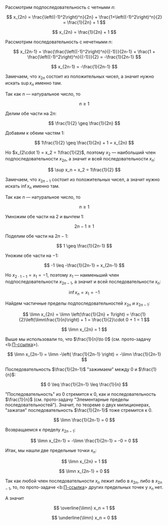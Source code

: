 Рассмотрим подпоследовательность с четными $n$:

$$ x_{2n} = \frac{\left((-1)^2\right)^n}{2n} + \frac{1+\left((-1)^2\right)^n}{2} = \frac{1}{2n} + 1 $$

$$ x_{2n} = \frac{1}{2n} + 1 $$

Рассмотрим последовательность с нечетными $n$:

$$ x_{2n-1} = \frac{\frac{\left((-1)^2\right)^n}{(-1)}}{2n-1} + \frac{1 + \frac{\left((-1)^2\right)^n}{(-1)}}{2} = -\frac{1}{2n-1} $$

$$ x_{2n-1} = -\frac{1}{2n-1} $$

Замечаем, что $x_{2n}$ состоит из положительных чисел, а значит нужно искать $\sup x_n$ именно там.

Так как $n$ — натуральное число, то

$$ n \geq 1 $$

Делим обе части на $2n$:

$$ \frac{1}{2} \geq \frac{1}{2n} $$

Добавим к обеим частям $1$:

$$ 1\frac{1}{2} \geq \frac{1}{2n} + 1 = x_{2n} $$

Но $x_{2\cdot 1} = x_2 = 1\frac{1}{2}$, поэтому $x_2$ — наибольший член подпоследовательности $x_{2n}$, а значит и всей последовательности $x_n$:

$$ \sup x_n = x_2 = 1\frac{1}{2} $$

Замечаем, что $x_{2n-1}$ состоит из положительных чисел, а значит нужно искать $\inf x_n$ именно там.

Так как $n$ — натуральное число, то

$$ n\geq 1 $$

Умножим обе части на $2$ и вычтем $1$:

$$ 2n - 1 \geq 1 $$

Поделим обе части на $2n-1$:

$$ 1 \geq \frac{1}{2n-1} $$

Уножим обе части на $-1$:

$$ -1 \leq -\frac{1}{2n-1} = x_{2n-1} $$

Но $x_{2\cdot 1 - 1} = x_1 = -1$, поэтому $x_1$ — наименьший член подпоследовательности $x_{2n-1}$, а значит и всей последовательности $x_n$:

$$ \inf x_{n} = x_1 = -1 $$

Найдем частичные пределы подпоследовательностей $x_{2n}$ и $x_{2n-1}$:

$$ \limn x_{2n} = \limn \left(\frac{1}{2n} + 1\right) = \frac{1}{2}\left(\limn\frac{1}{n}\right) + 1 = \frac{1}{2}\cdot 0 + 1 = 1 $$

$$ \limn x_{2n} = 1 $$

Выше мы использовали то, что $\frac{1}{n}\to 0$ (см. прото-задачу <b:[П-ссылка](advanced/proto/sequence-lim/elementary)>).

$$ \limn x_{2n-1} = \limn -\left( \frac{1}{2n-1} \right) = -\limn \frac{1}{2n-1} $$

Последовательность $\frac{1}{2n-1}$ "зажимаем" между $0$ и $\frac{1}{n}$:

$$ 0 \leq \frac{1}{2n-1} \leq \frac{1}{n} $$

"Последовательность" из $0$ стремится к $0$, как и последовательность $\frac{1}{n}$ (см. прото-задачу "Элементарные пределы последовательностей"). Значит,
по теореме о двух милиционерах, "зажатая" последовательность $\frac{1}{2n-1}$ тоже стремится к $0$.

$$ \limn \frac{1}{2n-1} = 0 $$

Возвращаемся к пределу $x_{2n-1}$:

$$ \limn x_{2n-1} = -\limn \frac{1}{2n-1} = -0 = 0 $$

Итак, мы нашли две предельные точки $x_n$:

$$ \limn x_{2n} = 1 $$

$$ \limn x_{2n-1} = 0 $$

Так как любой член последовательности $x_n$ лежит либо в $x_{2n}$, либо в $x_{2n-1}$, то, по прото-задаче <b:[П-ссылка](advanced/proto/sequence-lim/max-limit-points)> других предельных точек у $x_n$ нет.

А значит

$$ \overline{\limn} x_n = 1 $$

$$ \underline{\limn} x_n = 0 $$
